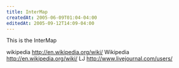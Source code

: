 ```yaml
---
title: InterMap
createdAt: 2005-06-09T01:04-04:00
editedAt: 2005-09-12T14:09-04:00
---
```


This is the InterMap

 wikipedia http://en.wikipedia.org/wiki/
 Wikipedia http://en.wikipedia.org/wiki/
 LJ http://www.livejournal.com/users/

